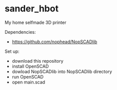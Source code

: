 # sander_hbot
My home selfmade 3D printer

Dependencies:
- https://github.com/nophead/NopSCADlib

Set up:
- download this repository 
- install OpenSCAD
- dowload NopSCADlib into NopSCADlib directory
- run OpenSCAD
- open main.scad
